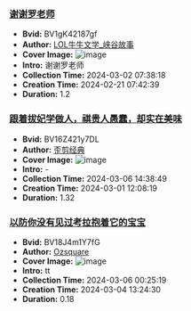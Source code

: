 ### [谢谢罗老师](https://www.bilibili.com/video/BV1gK42187gf)
- **Bvid:** BV1gK42187gf
- **Author:** [LOL牛牛文学_峡谷故事](https://space.bilibili.com/340968592)
- **Cover Image:** ![image](http://i2.hdslb.com/bfs/archive/12cb6564f06398171b2d59a67282f8997197237e.jpg)
- **Intro:** 谢谢罗老师
- **Collection Time:** 2024-03-02 07:38:18
- **Creation Time:** 2024-02-21 07:42:39
- **Duration:** 1.2

### [跟着拔妃学做人，祺贵人愚蠢，却实在美味](https://www.bilibili.com/video/BV16Z421y7DL)
- **Bvid:** BV16Z421y7DL
- **Author:** [歪剪经典](https://space.bilibili.com/1416917386)
- **Cover Image:** ![image](http://i0.hdslb.com/bfs/archive/c2ff23feaf56c7e0215a6df9540750148605a206.jpg)
- **Intro:** -
- **Collection Time:** 2024-03-06 14:38:49
- **Creation Time:** 2024-03-01 12:08:19
- **Duration:** 1.32

### [以防你没有见过考拉抱着它的宝宝](https://www.bilibili.com/video/BV18J4m1Y7fG)
- **Bvid:** BV18J4m1Y7fG
- **Author:** [Ozsquare](https://space.bilibili.com/1787688952)
- **Cover Image:** ![image](http://i2.hdslb.com/bfs/archive/9bc7a280a05af1f5be2428a46f6e4e725e8336d0.jpg)
- **Intro:** tt
- **Collection Time:** 2024-03-06 00:25:19
- **Creation Time:** 2024-03-04 13:24:30
- **Duration:** 0.18

